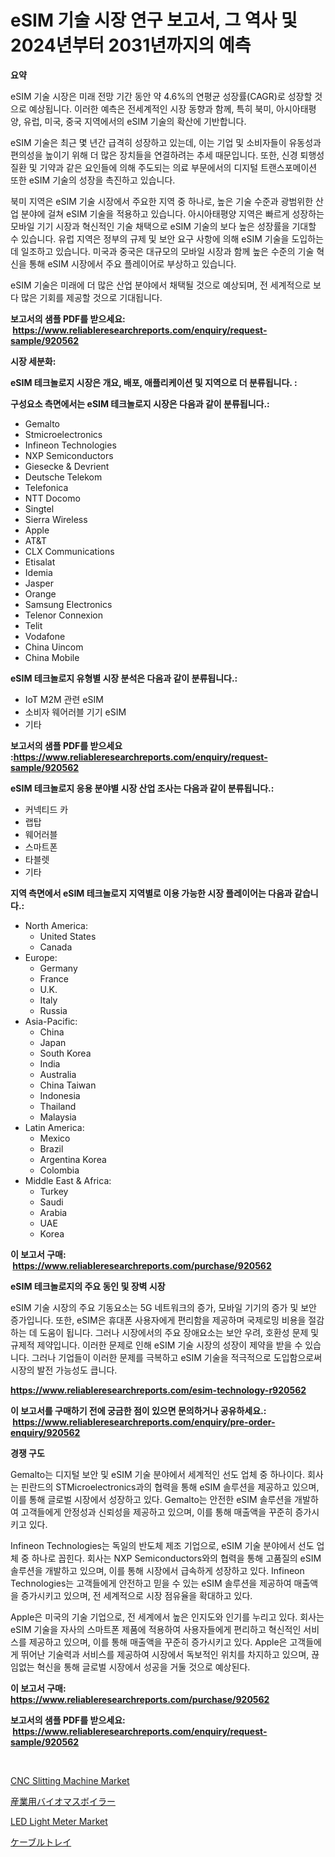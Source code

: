 <p><h1>eSIM 기술 시장 연구 보고서, 그 역사 및 2024년부터 2031년까지의 예측</h1></p><p><strong>요약</strong></p>
<p><p>eSIM 기술 시장은 미래 전망 기간 동안 약 4.6%의 연평균 성장률(CAGR)로 성장할 것으로 예상됩니다. 이러한 예측은 전세계적인 시장 동향과 함께, 특히 북미, 아시아태평양, 유럽, 미국, 중국 지역에서의 eSIM 기술의 확산에 기반합니다.</p><p>eSIM 기술은 최근 몇 년간 급격히 성장하고 있는데, 이는 기업 및 소비자들이 유동성과 편의성을 높이기 위해 더 많은 장치들을 연결하려는 추세 때문입니다. 또한, 신경 퇴행성 질환 및 기약과 같은 요인들에 의해 주도되는 의료 부문에서의 디지털 트랜스포메이션 또한 eSIM 기술의 성장을 촉진하고 있습니다.</p><p>북미 지역은 eSIM 기술 시장에서 주요한 지역 중 하나로, 높은 기술 수준과 광범위한 산업 분야에 걸쳐 eSIM 기술을 적용하고 있습니다. 아시아태평양 지역은 빠르게 성장하는 모바일 기기 시장과 혁신적인 기술 채택으로 eSIM 기술의 보다 높은 성장률을 기대할 수 있습니다. 유럽 지역은 정부의 규제 및 보안 요구 사항에 의해 eSIM 기술을 도입하는 데 일조하고 있습니다. 미국과 중국은 대규모의 모바일 시장과 함께 높은 수준의 기술 혁신을 통해 eSIM 시장에서 주요 플레이어로 부상하고 있습니다.</p><p>eSIM 기술은 미래에 더 많은 산업 분야에서 채택될 것으로 예상되며, 전 세계적으로 보다 많은 기회를 제공할 것으로 기대됩니다.</p></p>
<p><strong>보고서의 샘플 PDF를 받으세요: &nbsp;<a href="https://www.reliableresearchreports.com/enquiry/request-sample/920562">https://www.reliableresearchreports.com/enquiry/request-sample/920562</a></strong></p>
<p><strong>시장 세분화:</strong></p>
<p><strong> eSIM 테크놀로지 시장은 개요, 배포, 애플리케이션 및 지역으로 더 분류됩니다. :</strong></p>
<p><strong>구성요소 측면에서는 eSIM 테크놀로지 시장은 다음과 같이 분류됩니다.:</strong></p>
<p><ul><li>Gemalto</li><li>Stmicroelectronics</li><li>Infineon Technologies</li><li>NXP Semiconductors</li><li>Giesecke & Devrient</li><li>Deutsche Telekom</li><li>Telefonica</li><li>NTT Docomo</li><li>Singtel</li><li>Sierra Wireless</li><li>Apple</li><li>AT&T</li><li>CLX Communications</li><li>Etisalat</li><li>Idemia</li><li>Jasper</li><li>Orange</li><li>Samsung Electronics</li><li>Telenor Connexion</li><li>Telit</li><li>Vodafone</li><li>China Uincom</li><li>China Mobile</li></ul></p>
<p><strong> eSIM 테크놀로지 유형별 시장 분석은 다음과 같이 분류됩니다.:</strong></p>
<p><ul><li>IoT M2M 관련 eSIM</li><li>소비자 웨어러블 기기 eSIM</li><li>기타</li></ul></p>
<p><strong>보고서의 샘플 PDF를 받으세요 :<a href="https://www.reliableresearchreports.com/enquiry/request-sample/920562">https://www.reliableresearchreports.com/enquiry/request-sample/920562</a></strong></p>
<p><strong> eSIM 테크놀로지 응용 분야별 시장 산업 조사는 다음과 같이 분류됩니다.:</strong></p>
<p><ul><li>커넥티드 카</li><li>랩탑</li><li>웨어러블</li><li>스마트폰</li><li>타블렛</li><li>기타</li></ul></p>
<p><strong>지역 측면에서 eSIM 테크놀로지 지역별로 이용 가능한 시장 플레이어는 다음과 같습니다.:</strong></p>
<p><ul>
    <li>
        North America:
        <ul>
            <li>United States</li>
            <li>Canada</li>
        </ul>
    </li>
    <li>
        Europe:
        <ul>
            <li>Germany</li>
            <li>France</li>
            <li>U.K.</li>
            <li>Italy</li>
            <li>Russia</li>
        </ul>
    </li>
    <li>
        Asia-Pacific:
        <ul>
            <li>China</li>
            <li>Japan</li>
            <li>South Korea</li>
            <li>India</li>
            <li>Australia</li>
            <li>China Taiwan</li>
            <li>Indonesia</li>
            <li>Thailand</li>
            <li>Malaysia</li>
        </ul>
    </li>
    <li>
        Latin America:
        <ul>
            <li>Mexico</li>
            <li>Brazil</li>
            <li>Argentina Korea</li>
            <li>Colombia</li>
        </ul>
    </li>
    <li>
        Middle East & Africa:
        <ul>
            <li>Turkey</li>
            <li>Saudi</li>
            <li>Arabia</li>
            <li>UAE</li>
            <li>Korea</li>
        </ul>
    </li>
    </ul></p>
<p><strong>이 보고서 구매: &nbsp;<a href="https://www.reliableresearchreports.com/purchase/920562">https://www.reliableresearchreports.com/purchase/920562</a></strong></p>
<p><strong>eSIM 테크놀로지의 주요 동인 및 장벽 시장</strong></p>
<p><p>eSIM 기술 시장의 주요 기동요소는 5G 네트워크의 증가, 모바일 기기의 증가 및 보안 증가입니다. 또한, eSIM은 휴대폰 사용자에게 편리함을 제공하며 국제로밍 비용을 절감하는 데 도움이 됩니다. 그러나 시장에서의 주요 장애요소는 보안 우려, 호환성 문제 및 규제적 제약입니다. 이러한 문제로 인해 eSIM 기술 시장의 성장이 제약을 받을 수 있습니다. 그러나 기업들이 이러한 문제를 극복하고 eSIM 기술을 적극적으로 도입함으로써 시장의 발전 가능성도 큽니다.</p></p>
<p><strong><a href="https://www.reliableresearchreports.com/esim-technology-r920562">https://www.reliableresearchreports.com/esim-technology-r920562</a></strong></p>
<p><strong>이 보고서를 구매하기 전에 궁금한 점이 있으면 문의하거나 공유하세요.: &nbsp;<a href="https://www.reliableresearchreports.com/enquiry/pre-order-enquiry/920562">https://www.reliableresearchreports.com/enquiry/pre-order-enquiry/920562</a></strong></p>
<p><strong>경쟁 구도</strong></p>
<p><p>Gemalto는 디지털 보안 및 eSIM 기술 분야에서 세계적인 선도 업체 중 하나이다. 회사는 핀란드의 STMicroelectronics과의 협력을 통해 eSIM 솔루션을 제공하고 있으며, 이를 통해 글로벌 시장에서 성장하고 있다. Gemalto는 안전한 eSIM 솔루션을 개발하여 고객들에게 안정성과 신뢰성을 제공하고 있으며, 이를 통해 매출액을 꾸준히 증가시키고 있다.</p><p>Infineon Technologies는 독일의 반도체 제조 기업으로, eSIM 기술 분야에서 선도 업체 중 하나로 꼽힌다. 회사는 NXP Semiconductors와의 협력을 통해 고품질의 eSIM 솔루션을 개발하고 있으며, 이를 통해 시장에서 급속하게 성장하고 있다. Infineon Technologies는 고객들에게 안전하고 믿을 수 있는 eSIM 솔루션을 제공하여 매출액을 증가시키고 있으며, 전 세계적으로 시장 점유율을 확대하고 있다.</p><p>Apple은 미국의 기술 기업으로, 전 세계에서 높은 인지도와 인기를 누리고 있다. 회사는 eSIM 기술을 자사의 스마트폰 제품에 적용하여 사용자들에게 편리하고 혁신적인 서비스를 제공하고 있으며, 이를 통해 매출액을 꾸준히 증가시키고 있다. Apple은 고객들에게 뛰어난 기술력과 서비스를 제공하여 시장에서 독보적인 위치를 차지하고 있으며, 끊임없는 혁신을 통해 글로벌 시장에서 성공을 거둘 것으로 예상된다.</p></p>
<p><strong>이 보고서 구매: &nbsp; <a href="https://www.reliableresearchreports.com/purchase/920562">https://www.reliableresearchreports.com/purchase/920562</a></strong></p>
<p><strong>보고서의 샘플 PDF를 받으세요: &nbsp;<a href="https://www.reliableresearchreports.com/enquiry/request-sample/920562">https://www.reliableresearchreports.com/enquiry/request-sample/920562</a></strong><strong></strong></p>
<p>&nbsp;</p>
<p><p><a href="https://github.com/timeliteaut/Market-Research-Report-List-2/blob/main/cnc-slitting-machine-market.md">CNC Slitting Machine Market</a></p><p><a href="https://github.com/zjkmgcs938405/Market-Research-Report-List-1/blob/main/298702830496.md">産業用バイオマスボイラー</a></p><p><a href="https://github.com/bobicer/Market-Research-Report-List-2/blob/main/led-light-meter-market.md">LED Light Meter Market</a></p><p><a href="https://github.com/schmahlson/Market-Research-Report-List-1/blob/main/255206430500.md">ケーブルトレイ</a></p></p>